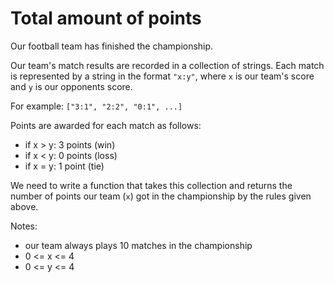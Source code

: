 # Total amount of points

Our football team has finished the championship.

Our team's match results are recorded in a collection of strings. Each match is represented by a string in the format `"x:y"`, where `x` is our team's score and `y` is our opponents score.

For example:
```["3:1", "2:2", "0:1", ...]```

Points are awarded for each match as follows:
- if x > y: 3 points (win)
- if x < y: 0 points (loss)
- if x = y: 1 point  (tie)

We need to write a function that takes this collection and returns the number of points our team (`x`) got in the championship by the rules given above.

Notes:
- our team always plays 10 matches in the championship
- 0 <= x <= 4
- 0 <= y <= 4
